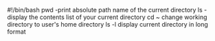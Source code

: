 #!/bin/bash
pwd -print absolute path name of the current directory
ls -display the contents list of your current directory
cd ~  change working directory to user's home directory
ls -l display current directory in long format
